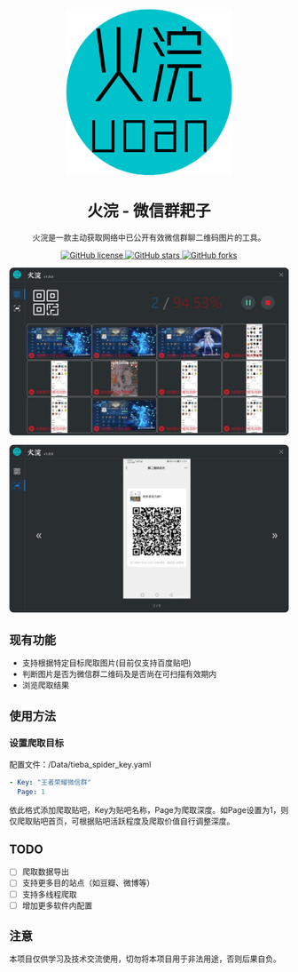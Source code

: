 <p align="center">
    <img src="/HuoHuan/Resources/HuoHuan.png"/>
</p>
<h1 align="center">火浣 - 微信群耙子</h1>
<div align="center">
火浣是一款主动获取网络中已公开有效微信群聊二维码图片的工具。
</div>

<p align="center">
	<a href="https://github.com/laosanyuan/HuoHuan/blob/master/LICENSE">
		<img alt="GitHub license" src="https://img.shields.io/github/license/laosanyuan/HuoHuan">
	</a>
    <a href="https://github.com/laosanyuan/HuoHuan/stargazers">
        <img alt="GitHub stars" src="https://img.shields.io/github/stars/laosanyuan/HuoHuan">
    </a>
    <a href="https://github.com/laosanyuan/HuoHuan/network">
        <img alt="GitHub forks" src="https://img.shields.io/github/forks/laosanyuan/HuoHuan">
    </a>
</p>

![Home Page=](/Images/HomePage.jpg)

![View Page](/Images/ViewPage.jpg)

## 现有功能

* 支持根据特定目标爬取图片(目前仅支持百度贴吧)
* 判断图片是否为微信群二维码及是否尚在可扫描有效期内
* 浏览爬取结果

## 使用方法

### 设置爬取目标

配置文件：/Data/tieba_spider_key.yaml

```yaml
- Key: "王者荣耀微信群"
  Page: 1
```

依此格式添加爬取贴吧，Key为贴吧名称，Page为爬取深度。如Page设置为1，则仅爬取贴吧首页，可根据贴吧活跃程度及爬取价值自行调整深度。

## TODO

- [ ] 爬取数据导出
- [ ] 支持更多目的站点（如豆瓣、微博等）
- [ ] 支持多线程爬取
- [ ] 增加更多软件内配置

## 注意

本项目仅供学习及技术交流使用，切勿将本项目用于非法用途，否则后果自负。



